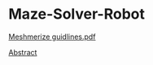 # Maze-Solver-Robot
[Meshmerize guidlines.pdf](https://github.com/aceta-minophen/Maze-Solver-Robot/files/7267548/Meshmerize.guidlines.pdf)

[Abstract](https://docs.google.com/document/d/1ZsGQ67FNB2uIcMzCWQSlqVcmY_J_WVAQ9k7oYSGyDtE/edit?usp=sharing)

